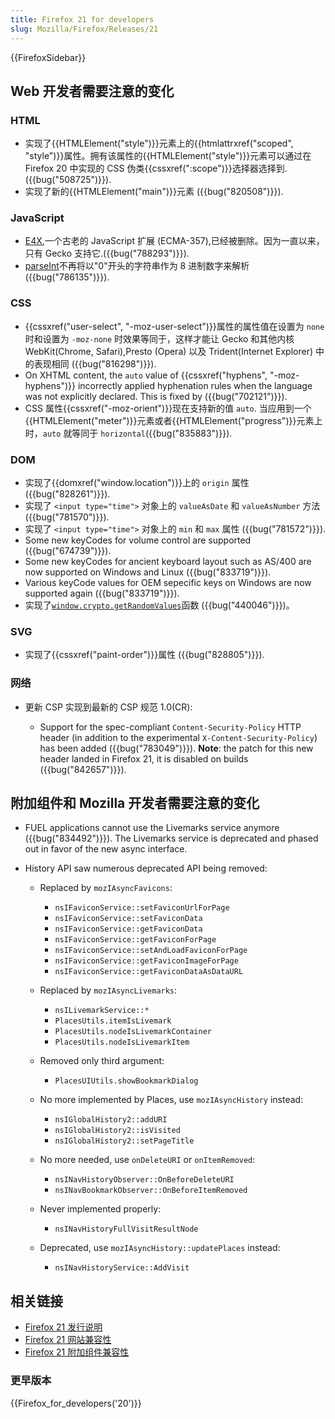 ```yaml
---
title: Firefox 21 for developers
slug: Mozilla/Firefox/Releases/21
---
```


{{FirefoxSidebar}}

## Web 开发者需要注意的变化

### HTML

- 实现了{{HTMLElement("style")}}元素上的{{htmlattrxref("scoped", "style")}}属性。拥有该属性的{{HTMLElement("style")}}元素可以通过在 Firefox 20 中实现的 CSS 伪类{{cssxref(":scope")}}选择器选择到.({{bug("508725")}}).
- 实现了新的{{HTMLElement("main")}}元素 ({{bug("820508")}}).

### JavaScript

- [E4X](/zh-CN/docs/E4X),一个古老的 JavaScript 扩展 (ECMA-357),已经被删除。因为一直以来，只有 Gecko 支持它.({{bug("788293")}}).
- [parseInt](/zh-CN/docs/JavaScript/Reference/Global_Objects/parseInt)不再将以"0"开头的字符串作为 8 进制数字来解析 ({{bug("786135")}}).

### CSS

- {{cssxref("user-select", "-moz-user-select")}}属性的属性值在设置为 `none` 时和设置为 `-moz-none` 时效果等同于，这样才能让 Gecko 和其他内核 WebKit(Chrome, Safari),Presto (Opera) 以及 Trident(Internet Explorer) 中的表现相同 ({{bug("816298")}}).
- On XHTML content, the `auto` value of {{cssxref("hyphens", "-moz-hyphens")}} incorrectly applied hyphenation rules when the language was not explicitly declared. This is fixed by ({{bug("702121")}}).
- CSS 属性{{cssxref("-moz-orient")}}现在支持新的值 `auto`. 当应用到一个{{HTMLElement("meter")}}元素或者{{HTMLElement("progress")}}元素上时，`auto` 就等同于 `horizontal`({{bug("835883")}}).

### DOM

- 实现了{{domxref("window.location")}}上的 `origin` 属性 ({{bug("828261")}}).
- 实现了 `<input type="time">` 对象上的 `valueAsDate` 和 `valueAsNumber` 方法 ({{bug("781570")}}).
- 实现了 `<input type="time">` 对象上的 `min` 和 `max` 属性 ({{bug("781572")}}).
- Some new keyCodes for volume control are supported ({{bug("674739")}}).
- Some new keyCodes for ancient keyboard layout such as AS/400 are now supported on Windows and Linux ({{bug("833719")}}).
- Various keyCode values for OEM sepecific keys on Windows are now supported again ({{bug("833719")}}).
- 实现了[`window.crypto.getRandomValues`](/zh-CN/docs/Web/API/Crypto/getRandomValues)函数 ({{bug("440046")}})。

### SVG

- 实现了{{cssxref("paint-order")}}属性 ({{bug("828805")}}).

### 网络

- 更新 CSP 实现到最新的 CSP 规范 1.0(CR):

  - Support for the spec-compliant `Content-Security-Policy` HTTP header (in addition to the experimental `X-Content-Security-Policy`) has been added ({{bug("783049")}}). **Note**: the patch for this new header landed in Firefox 21, it is disabled on builds ({{bug("842657")}}).

## 附加组件和 Mozilla 开发者需要注意的变化

- FUEL applications cannot use the Livemarks service anymore ({{bug("834492")}}). The Livemarks service is deprecated and phased out in favor of the new async interface.
- History API saw numerous deprecated API being removed:

  - Replaced by `mozIAsyncFavicons`:

    - `nsIFaviconService::setFaviconUrlForPage`
    - `nsIFaviconService::setFaviconData`
    - `nsIFaviconService::getFaviconData`
    - `nsIFaviconService::getFaviconForPage`
    - `nsIFaviconService::setAndLoadFaviconForPage`
    - `nsIFaviconService::getFaviconImageForPage`
    - `nsIFaviconService::getFaviconDataAsDataURL`

  - Replaced by `mozIAsyncLivemarks`:

    - `nsILivemarkService::*`
    - `PlacesUtils.itemIsLivemark`
    - `PlacesUtils.nodeIsLivemarkContainer`
    - `PlacesUtils.nodeIsLivemarkItem`

  - Removed only third argument:

    - `PlacesUIUtils.showBookmarkDialog`

  - No more implemented by Places, use `mozIAsyncHistory` instead:

    - `nsIGlobalHistory2::addURI`
    - `nsIGlobalHistory2::isVisited`
    - `nsIGlobalHistory2::setPageTitle`

  - No more needed, use `onDeleteURI` or `onItemRemoved`:

    - `nsINavHistoryObserver::OnBeforeDeleteURI`
    - `nsINavBookmarkObserver::OnBeforeItemRemoved`

  - Never implemented properly:

    - `nsINavHistoryFullVisitResultNode`

  - Deprecated, use `mozIAsyncHistory::updatePlaces` instead:

    - `nsINavHistoryService::AddVisit`

## 相关链接

- [Firefox 21 发行说明](http://www.mozilla.org/zh-CN/firefox/21.0/releasenotes/)
- [Firefox 21 网站兼容性](/zh-CN/docs/Site_Compatibility_for_Firefox_21)
- [Firefox 21 附加组件兼容性](https://blog.mozilla.org/addons/2013/04/26/compatibility-for-firefox-21/)

### 更早版本

{{Firefox_for_developers('20')}}

